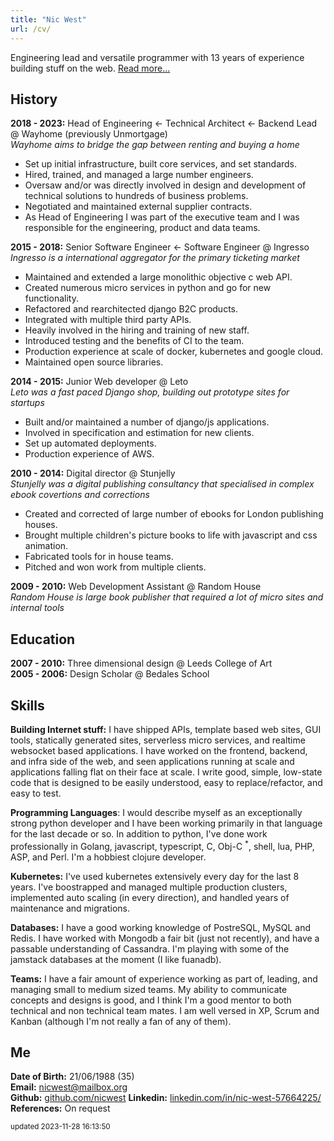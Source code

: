 ```yaml
---
title: "Nic West"
url: /cv/
---
```


Engineering lead and versatile programmer with 13 years of experience building
stuff on the web. [Read more...][about]

History
-------

**2018 - 2023:** Head of Engineering &larr; Technical Architect &larr; Backend Lead  @ Wayhome (previously Unmortgage)     
*Wayhome aims to bridge the gap between renting and buying a home*

* Set up initial infrastructure, built core services, and set standards.
* Hired, trained, and managed a large number engineers.
* Oversaw and/or was directly involved in design and development of technical
  solutions to hundreds of business problems.
* Negotiated and maintained external supplier contracts.
* As Head of Engineering I was part of the executive team and I was responsible
  for the engineering, product and data teams.

**2015 - 2018:** Senior Software Engineer &larr; Software Engineer @ Ingresso    
*Ingresso is a international aggregator for the  primary ticketing market*

* Maintained and extended a large monolithic objective c web API. 
* Created numerous micro services in python and go for new functionality.
* Refactored and rearchitected django B2C products. 
* Integrated with multiple third party APIs.
* Heavily involved in the hiring and training of new staff.
* Introduced testing and the benefits of CI to the team.
* Production experience at scale of docker, kubernetes and google cloud.
* Maintained open source libraries.

**2014 - 2015:** Junior Web developer @ Leto   
*Leto was a fast paced Django shop, building out prototype sites for startups*   

* Built and/or maintained a number of django/js applications. 
* Involved in specification and estimation for new clients.
* Set up automated deployments.
* Production experience of AWS.

**2010 - 2014:** Digital director @ Stunjelly   
*Stunjelly was a digital publishing consultancy that specialised in complex
ebook covertions and corrections*   

* Created and corrected of large number of ebooks for London publishing
  houses.
* Brought multiple children's picture books to life with javascript and css
  animation.
* Fabricated tools for in house teams.
* Pitched and won work from multiple clients.

**2009 - 2010:** Web Development Assistant @ Random House   
*Random House is large book publisher that required a lot of micro sites and
internal tools*   

Education
---------
**2007 - 2010:** Three dimensional design @ Leeds College of Art   
**2005 - 2006:** Design Scholar @ Bedales School

Skills
------

**Building Internet stuff:** I have shipped APIs, template based web sites,
GUI tools, statically generated sites, serverless micro services, and realtime
websocket based applications. I have worked on the frontend, backend, and
infra side of the web, and seen applications running at scale and applications
falling flat on their face at scale. I write good, simple, low-state code that
is designed to be easily understood, easy to replace/refactor, and easy to
test.

**Programming Languages**: I would describe myself as an exceptionally strong
python developer and I have been working primarily in that language for the
last decade or so. In addition to python, I've done work professionally in
Golang, javascript, typescript, C, Obj-C <sup>\*</sup>, shell, lua, PHP, ASP,
and Perl. I'm a hobbiest clojure developer.

**Kubernetes:** I've used kubernetes extensively every day for the last 8
years. I've boostrapped and managed multiple production clusters, implemented
auto scaling (in every direction), and handled years of maintenance and
migrations. 

**Databases:** I have a good working knowledge of PostreSQL, MySQL and
Redis. I have worked with Mongodb a fair bit (just not recently), and have a
passable understanding of Cassandra. I'm playing with some of the jamstack
databases at the moment (I like fuanadb).

**Teams:** I have a fair amount of experience working as part of, leading,
and managing small to medium sized teams. My ability to communicate concepts
and designs is good, and I think I'm a good mentor to both technical and non
technical team mates. I am well versed in XP, Scrum and Kanban (although I'm not
really a fan of any of them).

Me
--

**Date of Birth:** 21/06/1988 (35)    
**Email:** [nicwest@mailbox.org](mailto:nicwest@mailbox.org)   
**Github:** [github.com/nicwest](https://github.com/nicwest)
**Linkedin:** [linkedin.com/in/nic-west-57664225/](https://www.linkedin.com/in/nic-west-57664225/)
**References:** On request    

<div class="center">
    <small>updated 2023-11-28 16:13:50</small>
</div>


[about]: /about/

